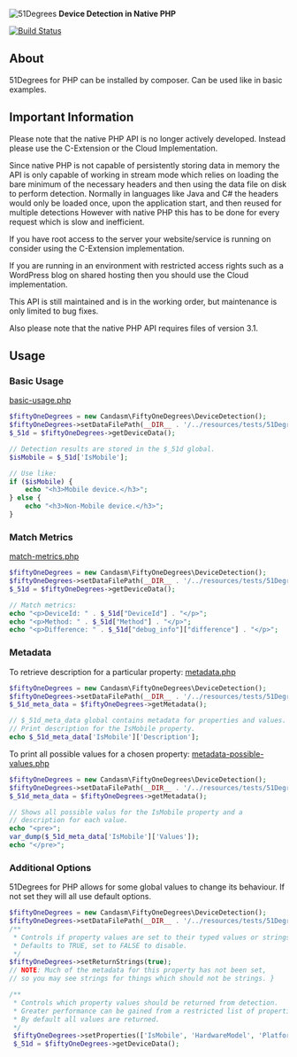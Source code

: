 
![51Degrees](https://51degrees.com/DesktopModules/FiftyOne/Distributor/Logo.ashx?utm_source=github&utm_medium=repository&utm_content=home&utm_campaign=native-php "THE Fastest and Most Accurate Device Detection") **Device Detection in Native PHP**

[![Build Status](https://travis-ci.org/candasm/51Degrees-PHP.svg?branch=master)](https://travis-ci.org/candasm/51Degrees-PHP)

## About

51Degrees for PHP can be installed by composer. Can be used like in basic examples.

## Important Information

Please note that the native PHP API is no longer actively developed. Instead please use the C-Extension or the Cloud Implementation.

Since native PHP is not capable of persistently storing data in memory the API is only capable of working in stream mode which relies on loading the bare minimum of the necessary headers and then using the data file on disk to perform detection. Normally in languages like Java and C# the headers would only be loaded once, upon the application start, and then reused for multiple detections However with native PHP this has to be done for every request which is slow and inefficient.

If you have root access to the server your website/service is running on consider using the C-Extension implementation.

If you are running in an environment with restricted access rights such as a WordPress blog on shared hosting then you should use the Cloud implementation.

This API is still maintained and is in the working order, but maintenance is only limited to bug fixes.

Also please note that the native PHP API requires files of version 3.1.

## Usage
### Basic Usage
[basic-usage.php](./examples/basic-usage.php)
```php
$fiftyOneDegrees = new Candasm\FiftyOneDegrees\DeviceDetection();
$fiftyOneDegrees->setDataFilePath(__DIR__ . '/../resources/tests/51Degrees-Lite.dat');
$_51d = $fiftyOneDegrees->getDeviceData();

// Detection results are stored in the $_51d global.
$isMobile = $_51d['IsMobile'];

// Use like:
if ($isMobile) {
    echo "<h3>Mobile device.</h3>";
} else {
    echo "<h3>Non-Mobile device.</h3>";
}
```

### Match Metrics
[match-metrics.php](./examples/match-metrics.php)
```php
$fiftyOneDegrees = new Candasm\FiftyOneDegrees\DeviceDetection();
$fiftyOneDegrees->setDataFilePath(__DIR__ . '/../resources/tests/51Degrees-Lite.dat');
$_51d = $fiftyOneDegrees->getDeviceData();

// Match metrics:
echo "<p>DeviceId: " . $_51d["DeviceId"] . "</p>";
echo "<p>Method: " . $_51d["Method"] . "</p>";
echo "<p>Difference: " . $_51d["debug_info"]["difference"] . "</p>";
```

### Metadata
To retrieve description for a particular property:
[metadata.php](./examples/metadata.php)
```php
$fiftyOneDegrees = new Candasm\FiftyOneDegrees\DeviceDetection();
$fiftyOneDegrees->setDataFilePath(__DIR__ . '/../resources/tests/51Degrees-Lite.dat');
$_51d_meta_data = $fiftyOneDegrees->getMetadata();

// $_51d_meta_data global contains metadata for properties and values.
// Print description for the IsMobile property.
echo $_51d_meta_data['IsMobile']['Description'];
```

To print all possible values for a chosen property:
[metadata-possible-values.php](./examples/metadata-possible-values.php)
```php
$fiftyOneDegrees = new Candasm\FiftyOneDegrees\DeviceDetection();
$fiftyOneDegrees->setDataFilePath(__DIR__ . '/../resources/tests/51Degrees-Lite.dat');
$_51d_meta_data = $fiftyOneDegrees->getMetadata();

// Shows all possible valus for the IsMobile property and a
// description for each value.
echo "<pre>";
var_dump($_51d_meta_data['IsMobile']['Values']);
echo "</pre>";
```

### Additional Options
51Degrees for PHP allows for some global values to change its behaviour.
If not set they will all use default options.

```php
$fiftyOneDegrees = new Candasm\FiftyOneDegrees\DeviceDetection();
$fiftyOneDegrees->setDataFilePath(__DIR__ . '/../resources/tests/51Degrees-Lite.dat');
/**
 * Controls if property values are set to their typed values or strings.
 * Defaults to TRUE, set to FALSE to disable.
 */
$fiftyOneDegrees->setReturnStrings(true);
// NOTE: Much of the metadata for this property has not been set,
// so you may see strings for things which should not be strings. }

/**
 * Controls which property values should be returned from detection. 
 * Greater performance can be gained from a restricted list of properties.
 * By default all values are returned.
 */
 $fiftyOneDegrees->setProperties(['IsMobile', 'HardwareModel', 'PlatformName', 'BrowserName']);
 $_51d = $fiftyOneDegrees->getDeviceData();
```